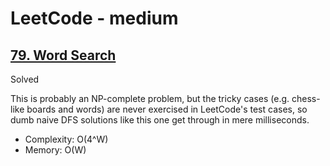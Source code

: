 # LeetCode - medium

## [79. Word Search](https://leetcode.com/problems/word-search)

Solved

This is probably an NP-complete problem, but the tricky cases
(e.g. chess-like boards and words) are never exercised in LeetCode's test cases,
so dumb naive DFS solutions like this one get through in mere milliseconds.

* Complexity: O(4^W)
* Memory: O(W)
